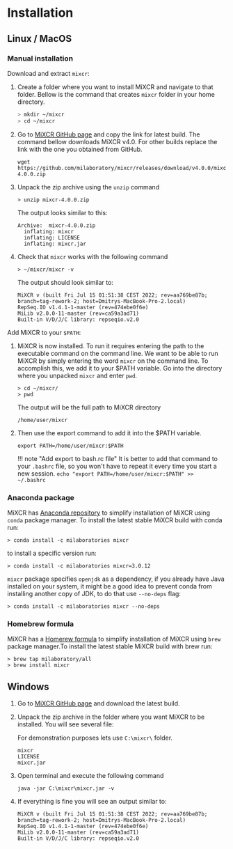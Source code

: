 # Installation

## Linux / MacOS

### Manual installation

Download and extract `mixcr`: 

1. Create a folder where you want to install MiXCR and navigate to that folder. Bellow is the command that creates `mixcr` folder in your home directory.

    ```bash
    > mkdir ~/mixcr
    > cd ~/mixcr
    ```

2. Go to [MiXCR GitHub page](https://github.com/milaboratory/mixcr) and copy the link for latest build. The command bellow downloads MiXCR v4.0. For other builds replace the link with the one you obtained from GitHub.

    ```shell
    wget https://github.com/milaboratory/mixcr/releases/download/v4.0.0/mixcr-4.0.0.zip
    ```

3. Unpack the zip archive using the `unzip` command

    ```shell
    > unzip mixcr-4.0.0.zip
    ```
    The output looks similar to this:
    ```shell
    Archive:  mixcr-4.0.0.zip
      inflating: mixcr
      inflating: LICENSE
      inflating: mixcr.jar
    ```

4. Check that `mixcr` works with the following command

    ```shell
    > ~/mixcr/mixcr -v
    ```
    
    The output should look similar to:

    ```shell
    MiXCR v (built Fri Jul 15 01:51:38 CEST 2022; rev=aa769be87b; branch=tag-rework-2; host=Dmitrys-MacBook-Pro-2.local)
    RepSeq.IO v1.4.1-1-master (rev=474ebe0f6e)
    MiLib v2.0.0-11-master (rev=ca59a3ad71)
    Built-in V/D/J/C library: repseqio.v2.0
    ```

Add MiXCR to your `$PATH`:

1. MiXCR is now installed. To run it requires entering the path to the executable command on the command line. We want to be able to run MiXCR by simply entering the word `mixcr` on the command line. To accomplish this, we add it to your $PATH variable. Go into the directory where you unpacked `mixcr` and enter `pwd`.
   ```shell
   > cd ~/mixcr/
   > pwd
   ```
   The output will be the full path to MiXCR directory
   ```shell
   /home/user/mixcr
   ```

   
2. Then use the export command to add it into the $PATH variable.
   ```shell
   export PATH=/home/user/mixcr:$PATH
   ```

    !!! note "Add export to bash.rc file"
          It is better to add that command to your `.bashrc` file, so you won't have to repeat it every time you start a new session.
          ```
          echo "export PATH=/home/user/mixcr:$PATH" >>  ~/.bashrc 
          ```

### Anaconda package

MiXCR has [Anaconda repository](https://anaconda.org/milaboratories/mixcr) to simplify installation of MiXCR using `conda` package manager. To install the latest stable MiXCR build with conda run:

```shell
> conda install -c milaboratories mixcr
```

to install a specific version run:

```shell
> conda install -c milaboratories mixcr=3.0.12
```

`mixcr` package specifies `openjdk` as a dependency, if you already have Java installed on your system, it might be a good idea to prevent conda from installing another copy of JDK, to do that use `--no-deps` flag:

```shell
> conda install -c milaboratories mixcr --no-deps
```

### Homebrew formula

MiXCR has a [Homerew formula](https://github.com/milaboratory/homebrew-all) to simplify installation of MiXCR using `brew` package manager.To install the latest stable MiXCR build with brew run:


```shell
> brew tap milaboratory/all
> brew install mixcr
```

## Windows

1. Go to [MiXCR GitHub page](https://github.com/milaboratory/mixcr) and download the latest build.

2. Unpack the zip archive in the folder where you want MiXCR to be installed. You will see several file:

    For demonstration purposes lets use `C:\mixcr\` folder.
   
    ```shell
    mixcr
    LICENSE
    mixcr.jar
    ```

3. Open terminal and execute the following command
    
    ```shell
   java -jar C:\mixcr\mixcr.jar -v
    ```

4. If everything is fine you will see an output similar to:

    ```shell
    MiXCR v (built Fri Jul 15 01:51:38 CEST 2022; rev=aa769be87b; branch=tag-rework-2; host=Dmitrys-MacBook-Pro-2.local)
    RepSeq.IO v1.4.1-1-master (rev=474ebe0f6e)
    MiLib v2.0.0-11-master (rev=ca59a3ad71)
    Built-in V/D/J/C library: repseqio.v2.0
    ```